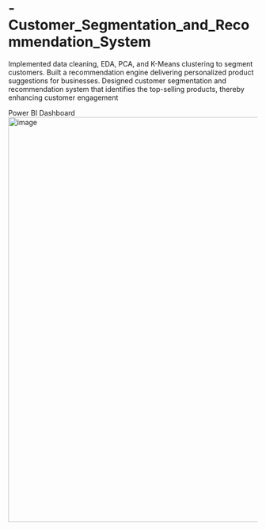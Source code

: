 # -Customer_Segmentation_and_Recommendation_System
Implemented data cleaning, EDA, PCA, and K-Means clustering to segment customers. Built a recommendation engine delivering personalized product suggestions for businesses.
Designed customer segmentation and recommendation system that identifies the top-selling products, thereby enhancing customer engagement

Power BI Dashboard
<img width="1415" height="818" alt="image" src="https://github.com/user-attachments/assets/45274348-37ec-4e7a-986e-0f4b43b8a5f6" />

